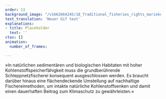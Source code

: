 ```yaml
---
order: 13
background_image: "/v1662664245/18_Traditional_fisheries_rights_marieke-weller-unsplash_d2mev4_g8fgyf.jpg"
text_translation: 'Neuer Gif text'
explanations:
- title: Placeholder
  text: ''
ctas: []
animation:
  number_of_frames: 

---
```

»In natürlichen sedimentären und biologischen Habitaten mit hoher Kohlenstoffspeicherfähigkeit muss die grundberührende Schleppnetzfischerei konsequent ausgeschlossen werden. Es braucht darüber hinaus eine flächendeckende Umstellung auf nachhaltige Fischereimethoden, um intakte natürliche Kohlenstoffsenken und damit einen dauerhaften Beitrag zum Klimaschutz zu gewährleisten.«
